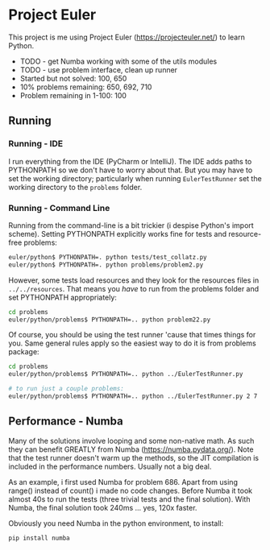 # Project Euler 

This project is me using Project Euler (https://projecteuler.net/) to learn Python.
* TODO - get Numba working with some of the utils modules
* TODO - use problem interface, clean up runner
* Started but not solved: 100, 650
* 10% problems remaining: 650, 692, 710
* Problem remaining in 1-100: 100


## Running

### Running - IDE

I run everything from the IDE (PyCharm or IntelliJ). The IDE adds paths to 
PYTHONPATH so we don't have to worry about that. But you may have to set the
working directory; particularly when running `EulerTestRunner` set the working
directory to the `problems` folder.

### Running - Command Line

Running from the command-line is a bit trickier (i despise Python's import scheme).
Setting PYTHONPATH explicitly works fine for tests and resource-free problems:
```bash
euler/python$ PYTHONPATH=. python tests/test_collatz.py
euler/python$ PYTHONPATH=. python problems/problem2.py
```
However, some tests load resources and they look for the resources files in 
`../../resources`. That means you *have* to run from the problems folder and 
set PYTHONPATH appropriately:
```bash
cd problems
euler/python/problems$ PYTHONPATH=.. python problem22.py
```

Of course, you should be using the test runner 'cause that times things for you.
Same general rules apply so the easiest way to do it is from problems package:
```bash
cd problems
euler/python/problems$ PYTHONPATH=.. python ../EulerTestRunner.py

# to run just a couple problems:
euler/python/problems$ PYTHONPATH=.. python ../EulerTestRunner.py 2 7
```

## Performance - Numba
Many of the solutions involve looping and some non-native math. As such they
can benefit GREATLY from Numba (https://numba.pydata.org/). Note that the test
runner doesn't warm up the methods, so the JIT compilation is included in the
performance numbers. Usually not a big deal.

As an example, i first used Numba for problem 686. Apart from using range() 
instead of count() i made no code changes. Before Numba it took almost 40s to
run the tests (three trivial tests and the final solution). With Numba, the
final solution took 240ms ... yes, 120x faster. 

Obviously you need Numba in the python environment, to install:
```
pip install numba
```
